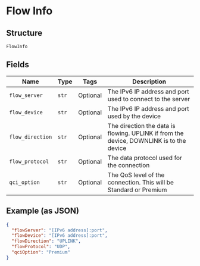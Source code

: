 
# Flow Info

## Structure

`FlowInfo`

## Fields

| Name | Type | Tags | Description |
|  --- | --- | --- | --- |
| `flow_server` | `str` | Optional | The IPv6 IP address and port used to connect to the server |
| `flow_device` | `str` | Optional | The IPv6 IP address and port used by the device |
| `flow_direction` | `str` | Optional | The direction the data is flowing. UPLINK if from the device, DOWNLINK is to the device |
| `flow_protocol` | `str` | Optional | The data protocol used for the connection |
| `qci_option` | `str` | Optional | The QoS level of the connection. This will be Standard or Premium |

## Example (as JSON)

```json
{
  "flowServer": "[IPv6 address]:port",
  "flowDevice": "[IPv6 address]:port",
  "flowDirection": "UPLINK",
  "flowProtocol": "UDP",
  "qciOption": "Premium"
}
```

